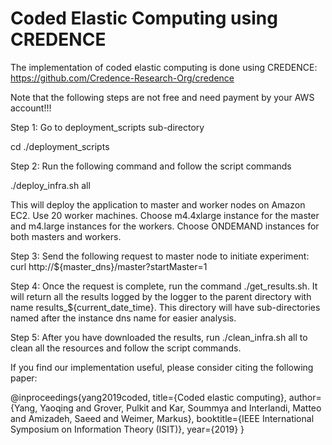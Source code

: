 # Coded Elastic Computing using CREDENCE

The implementation of coded elastic computing is done using CREDENCE:
https://github.com/Credence-Research-Org/credence

Note that the following steps are not free and need payment by your AWS account!!!

Step 1: Go to deployment_scripts sub-directory

cd ./deployment_scripts

Step 2: Run the following command and follow the script commands

./deploy_infra.sh all

This will deploy the application to master and worker nodes on Amazon EC2. Use 20 worker machines. Choose m4.4xlarge instance for the master and m4.large instances for the workers. Choose ONDEMAND instances for both masters and workers. 

Step 3: Send the following request to master node to initiate experiment:
curl http://${master_dns}/master?startMaster=1

Step 4: Once the request is complete, run the command ./get_results.sh. 
It will return all the results logged by the logger to the parent directory with name results_${current_date_time}. This directory will have sub-directories named after the instance dns name for easier analysis.

Step 5: After you have downloaded the results, run ./clean_infra.sh all to clean all the resources and follow the script commands.

If you find our implementation useful, please consider citing the following paper:

@inproceedings{yang2019coded,
  title={Coded elastic computing},
  author={Yang, Yaoqing and Grover, Pulkit and Kar, Soummya and Interlandi, Matteo and Amizadeh, Saeed and Weimer, Markus},
  booktitle={IEEE International Symposium on Information Theory (ISIT)},
  year={2019}
}
